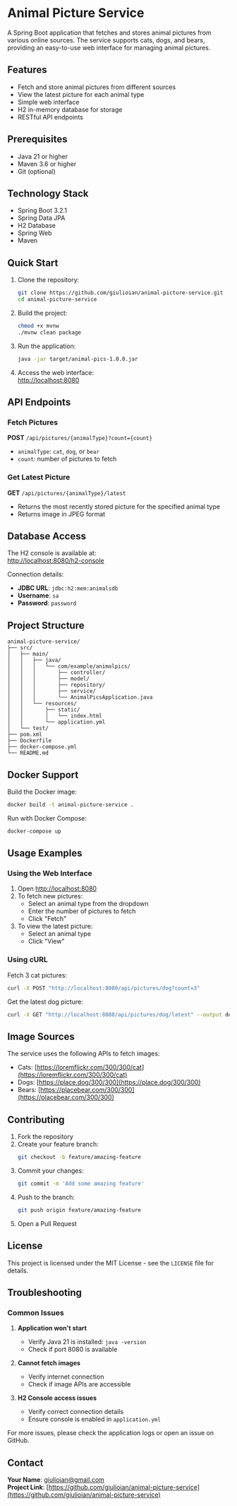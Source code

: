 # Animal Picture Service

A Spring Boot application that fetches and stores animal pictures from various online sources. The service supports cats, dogs, and bears, providing an easy-to-use web interface for managing animal pictures.

## Features

- Fetch and store animal pictures from different sources
- View the latest picture for each animal type
- Simple web interface
- H2 in-memory database for storage
- RESTful API endpoints

## Prerequisites

- Java 21 or higher
- Maven 3.6 or higher
- Git (optional)

## Technology Stack

- Spring Boot 3.2.1
- Spring Data JPA
- H2 Database
- Spring Web
- Maven

## Quick Start

1. Clone the repository:
   ```bash
   git clone https://github.com/giulioian/animal-picture-service.git
   cd animal-picture-service
   ```

2. Build the project:
   ```bash
   chmod +x mvnw
   ./mvnw clean package
   ```

3. Run the application:
   ```bash
   java -jar target/animal-pics-1.0.0.jar
   ```

4. Access the web interface:  
   [http://localhost:8080](http://localhost:8080)

## API Endpoints

### Fetch Pictures

**POST** `/api/pictures/{animalType}?count={count}`  
- `animalType`: `cat`, `dog`, or `bear`
- `count`: number of pictures to fetch

### Get Latest Picture

**GET** `/api/pictures/{animalType}/latest`  
- Returns the most recently stored picture for the specified animal type  
- Returns image in JPEG format

## Database Access

The H2 console is available at:  
[http://localhost:8080/h2-console](http://localhost:8080/h2-console)

Connection details:
- **JDBC URL**: `jdbc:h2:mem:animalsdb`
- **Username**: `sa`
- **Password**: `password`

## Project Structure

```
animal-picture-service/
├── src/
│   ├── main/
│   │   ├── java/
│   │   │   └── com/example/animalpics/
│   │   │       ├── controller/
│   │   │       ├── model/
│   │   │       ├── repository/
│   │   │       ├── service/
│   │   │       └── AnimalPicsApplication.java
│   │   └── resources/
│   │       ├── static/
│   │       │   └── index.html
│   │       └── application.yml
│   └── test/
├── pom.xml
├── Dockerfile
├── docker-compose.yml
└── README.md
```

## Docker Support

Build the Docker image:
```bash
docker build -t animal-picture-service .
```

Run with Docker Compose:
```bash
docker-compose up
```

## Usage Examples

### Using the Web Interface

1. Open [http://localhost:8080](http://localhost:8080)
2. To fetch new pictures:
   - Select an animal type from the dropdown
   - Enter the number of pictures to fetch
   - Click "Fetch"
3. To view the latest picture:
   - Select an animal type
   - Click "View"

### Using cURL

Fetch 3 cat pictures:
```bash
curl -X POST "http://localhost:8080/api/pictures/dog?count=3"
```

Get the latest dog picture:
```bash
curl -X GET "http://localhost:8080/api/pictures/dog/latest" --output dog.jpg
```

## Image Sources

The service uses the following APIs to fetch images:
- Cats: [https://loremflickr.com/300/300/cat](https://loremflickr.com/300/300/cat)
- Dogs: [https://place.dog/300/300](https://place.dog/300/300)
- Bears: [https://placebear.com/300/300](https://placebear.com/300/300)

## Contributing

1. Fork the repository  
2. Create your feature branch:  
   ```bash
   git checkout -b feature/amazing-feature
   ```
3. Commit your changes:  
   ```bash
   git commit -m 'Add some amazing feature'
   ```
4. Push to the branch:  
   ```bash
   git push origin feature/amazing-feature
   ```
5. Open a Pull Request

## License

This project is licensed under the MIT License - see the `LICENSE` file for details.

## Troubleshooting

### Common Issues

1. **Application won't start**
   - Verify Java 21 is installed: `java -version`
   - Check if port 8080 is available

2. **Cannot fetch images**
   - Verify internet connection
   - Check if image APIs are accessible

3. **H2 Console access issues**
   - Verify correct connection details
   - Ensure console is enabled in `application.yml`

For more issues, please check the application logs or open an issue on GitHub.

## Contact

**Your Name**: giulioian@gmail.com  
**Project Link**: [https://github.com/giulioian/animal-picture-service](https://github.com/giulioian/animal-picture-service)
